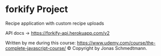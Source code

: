 # forkify Project

Recipe application with custom recipe uploads

API docs -> https://forkify-api.herokuapp.com/v2

Written by me during this course: https://www.udemy.com/course/the-complete-javascript-course/
© Copyright by Jonas Schmedtmann.
